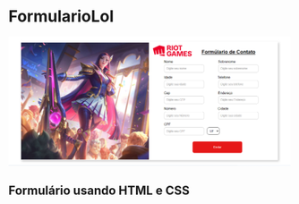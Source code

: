 # FormularioLol

![caitlyn league of legends](https://github.com/BiancaTeodoroU/FormularioLol/blob/main/image-form.png?raw=true)

## Formulário usando HTML e CSS
